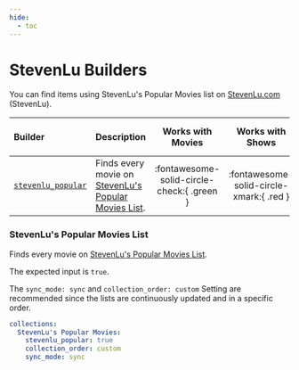 ```yaml
---
hide:
  - toc
---
```

# StevenLu Builders

You can find items using StevenLu's Popular Movies list on [StevenLu.com](https://movies.stevenlu.com/) (StevenLu). 

| Builder                                            | Description                                                                          |             Works with Movies              |             Works with Shows             |    Works with Playlists and Custom Sort    |
|:-----------------------------------------------------|:-------------------------------------------------------------------------------------|:------------------------------------------:|:----------------------------------------:|:------------------------------------------:|
| [`stevenlu_popular`](#stevenlus-popular-movies-list) | Finds every movie on [StevenLu's Popular Movies List](https://movies.stevenlu.com/). | :fontawesome-solid-circle-check:{ .green } | :fontawesome-solid-circle-xmark:{ .red } | :fontawesome-solid-circle-check:{ .green } |

### StevenLu's Popular Movies List

Finds every movie on [StevenLu's Popular Movies List](https://movies.stevenlu.com/).

The expected input is `true`.

The `sync_mode: sync` and `collection_order: custom` Setting are recommended since the lists are continuously updated 
and in a specific order. 

```yaml
collections:
  StevenLu's Popular Movies:
    stevenlu_popular: true
    collection_order: custom
    sync_mode: sync
```
